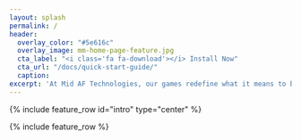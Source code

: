 ```yaml
---
layout: splash
permalink: /
header:
  overlay_color: "#5e616c"
  overlay_image: mm-home-page-feature.jpg
  cta_label: "<i class='fa fa-download'></i> Install Now"
  cta_url: "/docs/quick-start-guide/"
  caption:
excerpt: 'At Mid AF Technologies, our games redefine what it means to be bold, ambitious, and unapologetically original.<br /><br />That''s Mid AF.<br />'
---
```


{% include feature_row id="intro" type="center" %}

{% include feature_row %}
